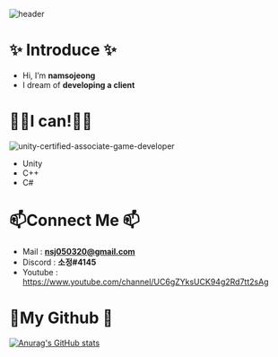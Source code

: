 ![header](https://capsule-render.vercel.app/api?type=waving&color=auto&height=140&section=header&text=Namsojeong&fontSize=50)
# ✨ Introduce ✨ 
-  Hi, I’m **namsojeong**
-  I dream of **developing a client**

# 👩‍💻I can!👩‍💻
![unity-certified-associate-game-developer](https://user-images.githubusercontent.com/77655325/179970739-37fb59da-4122-4748-afd2-b809152db8a2.png)
- Unity
- C++
- C#

# 📫Connect Me 📫
- Mail : **nsj050320@gmail.com**
- Discord : **소정#4145**
- Youtube : https://www.youtube.com/channel/UC6gZYksUCK94g2Rd7tt2sAg

# 🌱My Github 🌱
[![Anurag's GitHub stats](https://github-readme-stats.vercel.app/api?username=namsojeong)](https://github.com/anuraghazra/github-readme-stats)
